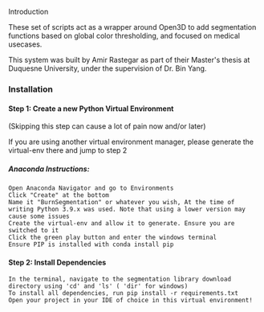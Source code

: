 Introduction

These set of scripts act as a wrapper around Open3D to add segmentation functions based on global color thresholding, and focused on medical usecases.

This system was built by Amir Rastegar as part of their Master's thesis at Duquesne University, under the supervision of Dr. Bin Yang.


### Installation
#### Step 1: Create a new Python Virtual Environment

(Skipping this step can cause a lot of pain now and/or later)

If you are using another virtual environment manager, please generate the virtual-env there and jump to step 2

##### Anaconda Instructions:

    Open Anaconda Navigator and go to Environments
    Click "Create" at the bottom
    Name it "BurnSegmentation" or whatever you wish, At the time of writing Python 3.9.x was used. Note that using a lower version may cause some issues
    Create the virtual-env and allow it to generate. Ensure you are switched to it
    Click the green play button and enter the windows terminal
    Ensure PIP is installed with conda install pip

#### Step 2: Install Dependencies

    In the terminal, navigate to the segmentation library download directory using 'cd' and 'ls' ( 'dir' for windows)
    To install all dependencies, run pip install -r requirements.txt
    Open your project in your IDE of choice in this virtual environment!
